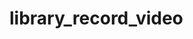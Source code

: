 # library_record_video

<!-- 

- Sửa trong file buid.grandle của module cameraxvideo.
+ Chú ý remove applicationId
- Sửa trong file buid.grandle của Project chính
plugins {
    id 'com.android.application' version '7.3.1' apply false
    id 'com.android.library' version '7.3.1' apply false
    id 'androidx.navigation.safeargs.kotlin' version '2.4.1' apply false

}

- Trong AndroidManifest của Project chính phải thêm thuộc tính  tools:replace="android:icon", để chống bị trồn icon với module.
- Đổi tên file acitivty_main.xml của module lại để tránh bị trùng với project chính khi gọi activity qua sẽ bị lỗi.
 -->